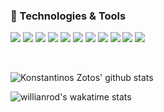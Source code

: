 <!--
**zotosk/zotosk** is a ✨ _special_ ✨ repository because its `README.md` (this file) appears on your GitHub profile. -->

### 🔧 Technologies & Tools

![](https://img.shields.io/badge/javascript-%23F7DF1E.svg?&style=for-the-badge&logo=javascript&logoColor=black)
![](https://img.shields.io/badge/vuejs%20-%2335495e.svg?&style=for-the-badge&logo=vue.js&logoColor=%234FC08D)
![](https://img.shields.io/badge/php-%23777BB4.svg?&style=for-the-badge&logo=php&logoColor=white)
![](https://img.shields.io/badge/laravel%20-%23FF2D20.svg?&style=for-the-badge&logo=laravel&logoColor=white)
![](https://img.shields.io/badge/mysql-%2300f.svg?&style=for-the-badge&logo=mysql&logoColor=white)
![](https://img.shields.io/badge/jquery%20-%230769AD.svg?&style=for-the-badge&logo=jquery&logoColor=white)
![](https://img.shields.io/badge/sass%20-%23CC6699.svg?&style=for-the-badge&logo=sass&logoColor=white)
![](https://img.shields.io/badge/html5%20-%23E34F26.svg?&style=for-the-badge&logo=html5&logoColor=white)
![](https://img.shields.io/badge/css3%20-%231572B6.svg?&style=for-the-badge&logo=css3&logoColor=white)
![](https://img.shields.io/badge/heroku%20-430098.svg?&style=for-the-badge&logo=heroku&logoColor=white)
![](https://img.shields.io/badge/java-%23ED8B00.svg?&style=for-the-badge&logo=java&logoColor=white)

<br/>

![Konstantinos Zotos' github stats](https://github-readme-stats.vercel.app/api?username=zotosk&show_icons=true&theme=vue-dark&count_private=true&include_all_commits=true&hide=contribs,issues)

![willianrod's wakatime stats](https://github-readme-stats.vercel.app/api/wakatime?username=kzotos)

<br/>
<br/>
<br/>



